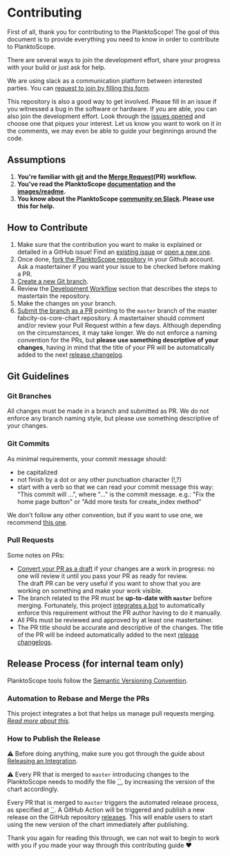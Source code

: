 # Contributing

First of all, thank you for contributing to the PlanktoScope! The goal of this document is to provide everything you need to know in order to contribute to PlanktoScope.

There are several ways to join the development effort, share your progress with your build or just ask for help.

We are using slack as a communication platform between interested parties. You can [request to join by filling this form](https://docs.google.com/forms/d/e/1FAIpQLSfcod-avpzWVmWj42_hW1v2mMSHm0DAGXHxVECFig2dnKHxGQ/viewform).

This repository is also a good way to get involved. Please fill in an issue if you witnessed a bug in the software or hardware. If you are able, you can also join the development effort. Look through the [issues opened](https://github.com/PlanktonPlanet/PlanktoScope/labels/good%20first%20issue) and choose one that piques your interest. Let us know you want to work on it in the comments, we may even be able to guide your beginnings around the code.

## Assumptions

1. **You're familiar with [git](https://git-scm.com/) and the [Merge Request](https://docs.gitlab.com/ee/user/project/merge_requests/creating_merge_requests.html)(PR) workflow.**
2. **You've read the PlanktoScope [documentation](https://planktonscope.readthedocs.io/) and the [images/readme](../images/readme.md).**
3. **You know about the PlanktoScope [community on Slack](https://planktoscope.slack.com/). Please use this for help.**

## How to Contribute

1. Make sure that the contribution you want to make is explained or detailed in a GitHub issue! Find an [existing issue](https://github.com/PlanktoScope/PlanktoScope/issues) or [open a new one](https://github.com/PlanktoScope/PlanktoScope/issues/new/choose).
2. Once done, [fork the PlanktoScope repository](https://docs.github.com/en/get-started/quickstart/fork-a-repo) in your Github account. Ask a mastertainer if you want your issue to be checked before making a PR.
3. [Create a new Git branch](https://docs.github.com/en/pull-requests/collaborating-with-pull-requests/proposing-changes-to-your-work-with-pull-requests/creating-and-deleting-branches-within-your-repository).
4. Review the [Development Workflow](#development-workflow) section that describes the steps to mastertain the repository.
5. Make the changes on your branch.
6. [Submit the branch as a PR](https://docs.github.com/en/pull-requests/collaborating-with-pull-requests/proposing-changes-to-your-work-with-pull-requests/creating-a-pull-request) pointing to the `master` branch of the master fabcity-os-core-chart repository. A mastertainer should comment and/or review your Pull Request within a few days. Although depending on the circumstances, it may take longer. We do not enforce a naming convention for the PRs, but **please use something descriptive of your changes**, having in mind that the title of your PR will be automatically added to the next [release changelog](https://github.com/PlanktoScope/PlanktoScope/releases).

## Git Guidelines

### Git Branches

All changes must be made in a branch and submitted as PR.
We do not enforce any branch naming style, but please use something descriptive of your changes.

### Git Commits

As minimal requirements, your commit message should:

- be capitalized
- not finish by a dot or any other punctuation character (!,?)
- start with a verb so that we can read your commit message this way: "This commit will ...", where "..." is the commit message.
  e.g.: "Fix the home page button" or "Add more tests for create_index method"

We don't follow any other convention, but if you want to use one, we recommend [this one](https://chris.beams.io/posts/git-commit/).

### Pull Requests

Some notes on PRs:

- [Convert your PR as a draft]() if your changes are a work in progress: no one will review it until you pass your PR as ready for review.<br>
  The draft PR can be very useful if you want to show that you are working on something and make your work visible.
- The branch related to the PR must be **up-to-date with `master`** before merging. Fortunately, this project [integrates a bot]() to automatically enforce this requirement without the PR author having to do it manually.
- All PRs must be reviewed and approved by at least one mastertainer.
- The PR title should be accurate and descriptive of the changes. The title of the PR will be indeed automatically added to the next [release changelogs]().

## Release Process (for internal team only)

PlanktoScope tools follow the [Semantic Versioning Convention](https://semver.org/).

### Automation to Rebase and Merge the PRs

This project integrates a bot that helps us manage pull requests merging.<br>
_[Read more about this]()._

### How to Publish the Release

⚠️ Before doing anything, make sure you got through the guide about [Releasing an Integration]().

⚠️ Every PR that is merged to `master` introducing changes to the PlanktoScope needs to modify the file [``](), by increasing the version of the chart accordingly.

Every PR that is merged to `master` triggers the automated release process, as specified at [``](). A GitHub Action will be triggered and publish a new release on the GitHub repository [releases](). This will enable users to start using the new version of the chart immediately after publishing.

Thank you again for reading this through, we can not wait to begin to work with you if you made your way through this contributing guide ❤️
